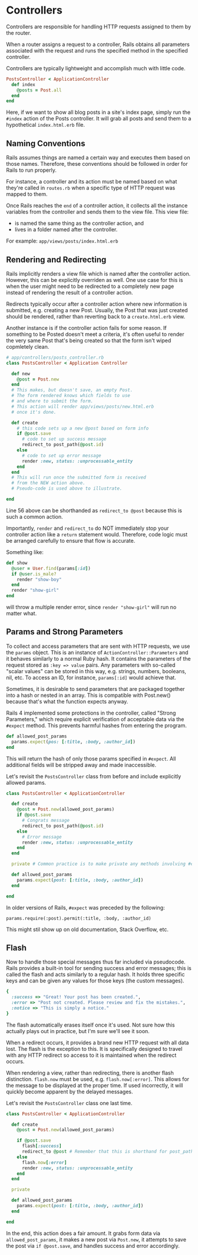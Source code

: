 # Controllers

Controllers are responsible for handling HTTP requests assigned to them by the router.

When a router assigns a request to a controller, Rails obtains all parameters associated with the request and runs the specified method in the specified controller.

Controllers are typically lightweight and accomplish much with little code.

```rb
PostsController < ApplicationController
  def index
    @posts = Post.all
  end
end
```

Here, if we want to show all blog posts in a site's index page, simply run the `#index` action of the Posts controller. It will grab all posts and send them to a hypothetical `index.html.erb` file.

## Naming Conventions

Rails assumes things are named a certain way and executes them based on those names. Therefore, these conventions should be followed in order for Rails to run properly.

For instance, a controller and its action must be named based on what they're called in `routes.rb` when a specific type of HTTP request was mapped to them.

Once Rails reaches the `end` of a controller action, it collects all the instance variables from the controller and sends them to the view file. This view file:

- is named the same thing as the controller action, and
- lives in a folder named after the controller.

For example: `app/views/posts/index.html.erb`

## Rendering and Redirecting

Rails implicitly renders a view file which is named after the controller action. However, this can be explicitly overriden as well. One use case for this is when the user might need to be redirected to a completely new page instead of rendering the result of a controller action.

Redirects typically occur after a controller action where new information is submitted, e.g. creating a new Post. Usually, the Post that was just created should be rendered, rather than reverting back to a `create.html.erb` view.

Another instance is if the controller action fails for some reason. If something to be Posted doesn't meet a criteria, it's often useful to render the very same Post that's being created so that the form isn't wiped copmletely clean.

```rb
# app/controllers/posts_controller.rb
class PostsController < Application Controller

  def new
    @post = Post.new
  end
  # This makes, but doesn't save, an empty Post.
  # The form rendered knows which fields to use
  # and where to submit the form.
  # This action will render app/views/posts/new.html.erb
  # once it's done.

  def create
    # this code sets up a new @post based on form info
    if @post.save
      # code to set up success message
      redirect_to post_path(@post.id)
    else
      # code to set up error message
      render :new, status: :unprocessable_entity
    end
  end
  # This will run once the submitted form is received
  # from the NEW action above.
  # Pseudo-code is used above to illustrate.

end
```

Line 56 above can be shorthanded as `redirect_to @post` because this is such a common action.

Importantly, `render` and `redirect_to` do NOT immediately stop your controller action like a `return` statement would. Therefore, code logic must be arranged carefully to ensure that flow is accurate.

Something like:

```rb
def show
  @user = User.find(params[:id])
  if @user.is_male?
    render "show-boy"
  end
  render "show-girl"
end
```

will throw a multiple render error, since `render "show-girl"` will run no matter what.

## Params and Strong Parameters

To collect and access parameters that are sent with HTTP requests, we use the `params` object. This is an instance of `ActionController::Parameters` and it behaves similarly to a normal Ruby hash. It contains the parameters of the request stored as `:key => value` pairs. Any parameters with so-called "scalar values" can be stored in this way, e.g. strings, numbers, booleans, nil, etc. To access an ID, for instance, `params[:id]` would achieve that.

Sometimes, it is desirable to send parameters that are packaged together into a hash or nested in an array. This is compatible with Post.new() because that's what the function expects anyway. 

Rails 4 implemented some protections in the controller, called "Strong Parameters," which require explicit verification of acceptable data via the `#expect` method. This prevents harmful hashes from entering the program. 

```rb
def allowed_post_params
  params.expect(pos: [:title, :body, :author_id])
end
```

This will return the hash of only those params specified in `#expect`. All additional fields will be stripped away and made inaccessible.

Let's revisit the `PostsController` class from before and include explicitly allowed params.

```rb
class PostsController < ApplicationController

  def create
    @post = Post.new(allowed_post_params)
    if @post.save
      # Congrats message
      redirect_to post_path(@post.id)
    else
      # Error message
      render :new, status: :unprocessable_entity
    end
  end

  private # Common practice is to make private any methods involving #expect

  def allowed_post_params
    params.expect(post: [:title, :body, :author_id])
  end

end
```

In older versions of Rails, `#expect` was preceded by the following:

`params.require(:post).permit(:title, :body, :author_id)`

This might stil show up on old documentation, Stack Overflow, etc. 

## Flash

Now to handle those special messages thus far included via pseudocode. Rails provides a built-in tool for sending success and error messages; this is called the flash and acts similarly to a regular hash. It holds three specific keys and can be given any values for those keys (the custom messages). 

```rb
{
  :success => "Great! Your post has been created.",
  :error => "Post not created. Please review and fix the mistakes.",
  :notice => "This is simply a notice."
}
```

The flash automatically erases itself once it's used. Not sure how this actually plays out in practice, but I'm sure we'll see it soon. 

When a redirect occurs, it provides a brand new HTTP request with all data lost. The flash is the exception to this. It is specifically designed to travel with any HTTP redirect so access to it is maintained when the redirect occurs.

When rendering a view, rather than redirecting, there is another flash distinction. `flash.now` must be used, e.g. `flash.now[:error]`. This allows for the message to be displayed at the proper time. If used incorrectly, it will quickly become apparent by the delayed messages. 

Let's revisit the `PostsController` class one last time. 

```rb
class PostsController < ApplicationController

  def create
    @post = Post.new(allowed_post_params)

    if @post.save
      flash[:success]
      redirect_to @post # Remember that this is shorthand for post_path(@post.id)
    else
      flash.now[:error]
      render :new, status: :unprocessable_entity
    end
  end

  private

  def allowed_post_params
    params.expect(post: [:title, :body, :author_id])
  end

end
```

In the end, this action does a fair amount. It grabs form data via `allowed_post_params`, it makes a new post via `Post.new`, it attempts to save the post via `if @post.save`, and handles success and error accordingly. 
